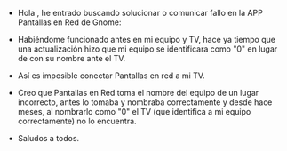 - Hola , he entrado buscando solucionar o comunicar fallo en la APP Pantallas en Red de Gnome:

- Habiéndome funcionado antes en mi equipo y TV, hace ya tiempo que una actualización hizo que mi equipo se identificara como "0" en lugar de con su nombre ante el TV.
- Así es imposible conectar Pantallas en red  a mi TV.
- Creo que  Pantallas en Red toma el nombre del equipo de un lugar incorrecto, antes lo tomaba y  nombraba correctamente y desde hace meses, al nombrarlo como "0" el TV (que   identifica a mi equipo correctamente) no lo encuentra.
- Saludos a todos.

<!---
paralelocuarenta/paralelocuarenta is a ✨ special ✨ repository because its `README.md` (this file) appears on your GitHub profile.
You can click the Preview link to take a look at your changes.
--->

